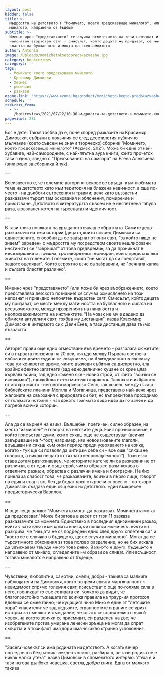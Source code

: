 ```yaml
---
layout: post
hidden: false
title: >-
  Мъдростта на детството в "Момичето, което предсказваше миналото", или за
  миналото, направено от бъдеще
subtitle: >-
  Именно чрез "представянето" се случва осмислянето на този непознат и привидно
  непонятен възрастен свят - смисълът, който децата му придават, се мести между
  властта на буквалното и мощта на всевъзможното
author: Antonia
image: /Uploads/momichetokoetopredskazvashe.jpg
category: bookreviews
category2: ''
tags:
  - Момичето което предсказваше миналото
  - Красимир Димовски
  - Хермес
  - рецензия
  - разкази
ozone-link: 'https://www.ozone.bg/product/momicheto-koeto-predskazvashe-minaloto/'
schedule: ''
redirect_from:
  - >-
    /bookreviews/2021/07/22/10-30-мъдростта-на-детството-в-момичето-което-предсказваше-миналото
pageviews: 281
---
```

Бог е дете. Такъв трябва да е, поне според разказите на Красимир Димовски, събрани в появилия се след десетилетия публично мълчание (което съвсем не значи творческо) сборник "Момичето, което предсказваше миналото" (Хермес, 2021). Може би една от най-хубавите, най-самородните, с най-плътна аура книги, които прочетох тази година, заедно с "Прекъсването на самсара" на Елена Алексиева (виж [ревю за сборника й тук](https://literaturnirazgovori.com/bookreviews/2021/06/15/14-23-%D0%BF%D1%80%D0%B5%D0%BA%D1%8A%D1%81%D0%B2%D0%B0%D0%BD%D0%B5%D1%82%D0%BE-%D0%BD%D0%B0-%D1%81%D0%B0%D0%BC%D1%81%D0%B0%D1%80%D0%B0-%D0%BE%D1%82-%D0%B5%D0%BB%D0%B5%D0%BD%D0%B0-%D0%B0%D0%BB%D0%B5%D0%BA%D1%81%D0%B8%D0%B5%D0%B2%D0%B0-%D1%80%D0%B0%D0%B7%D0%BA%D0%B0%D0%B7%D0%B8-%D0%B7%D0%B0-%D0%B3%D1%80%D0%B0%D0%BD%D0%B8%D1%87%D0%BD%D0%BE%D1%82%D0%BE.html)).

\==

Всеизвестно е, че големите автори от векове се връщат към любимата тема на детството като към територия на блажена невинност, а още по-често - на дълбоки сътресения и травми; вече като възрастни разказвачи търсят там основания и обяснения, помирение и приютяване. Детството в литературата съвсем не е неопетнена табула раза, а разпален котел на търсената ни идентичност.   

\==

В тази книга посоката на връщането сякаш е обратната. Самите деца-разказвачи на тези истории (децата, които според Димовски са единствените, способни да се завърнат от онзи свят, "за който нищо не знаем", заредени с мъдростта му посредством своите нешлифовани инстинкти) се "завръщат" от това предвремие, за да проникнат в несъвършената, грешна, противоречива територия, която представлява животът на големите. Големите, които "не могат да си представят, защото оцеляват". Които вероятно вече са забравили, че "речната капка и сълзата блестят различно". 

\==

Именно чрез "представянето" (или може би чрез въображението, което представлява детското познание) се случва осмислянето на този непознат и привидно непонятен възрастен свят. Смисълът, който децата му придават, се мести между магичността на буквалното и силата на всевъзможното, между прозренията на наивността и неопровержимостта на инстинктите. "На човек не му е дадено да обмисли актуалния свят, трябва му дистанция", казва Красимир Димовски в интервюто си с Деян Енев, а тази дистанция дава тъкмо възрастта. 

\==

Авторът прави още едно отместване във времето - разполага сюжетите си в първата половина на 20 век, някъде между Първата световна война и първите години на комунизма, но благодарение на езика му това уж конкретно време, чиито възлови събития са дискретно, ала крайно ефектно загатнати (зад едно делнично куцане се крие цяла кървава война, зад едно кожено яке - новия строй, от който "всички се изпокриха"), придобива почти митичен характер. Такова е и избраното от автора място - неговото маркесово Село, заключено между сякаш библейските планини Могила и Могилчица, представено най-вече чрез жалоните на свързания с природата си бит, но въпреки това проходимо от голямата история - чак докато голямата вода идва да го залее и да погребе всички истории.       

\==

Ала да се върнем на езика. Вълшебен, поетичен, силно образен, на места "измислен" е говорът на неговите деца. Език проникновение, в който присъстват думи, които сякаш още не съществуват (всички завършващи на *\-*ост, например, или новоизкованите глаголи, връщащи ни сякаш към онзи период преди усвояването на езика, когато - тук ще си позволя да цитирам себе си - все още "сякаш не говориш, а викаш нещата от тяхната непринадлежност"). Този език става дотам разпознаваем, че историите като че ли са разказани не от различни, а от един и същ герой, чийто образ се размножава в отделните разкази, обраства с различни имена и биографии. Не бих приела за слабост това, че разказвачите, всички в първо лице, говорят на един и същ глас, без да бъдат ярко откроени словесно - по-скоро Димовски създава един общ език на детството. Един възкресен предисторически Вавилон.        

\==

И още нещо важно: "Момчетата могат да разказват. Момичетата могат да предсказват." Може би затова в десет от тези 11 разказа разказвачите са момчета. Единствено в последния едноименен разказ, който е като ключ към цялата книга, се появява момичето, което ни разкрива, че "нещата не са подредени едно след друго, сплетени са" и "което се е случило в бъдещето, ще се случи в миналото". Могат да се търсят много обяснения за това полово разделение, но не бих искала да удължавам твърде много това ревю. Важното е друго: бъдещето е направено от минало, огледалните им образи се сливат. Или всъщност, тогава: миналото е направено от бъдеще.

\==

Чувствени, любопитни, самотни, смели, добри - такива са малките наблюдатели на Димовски, които въпреки своята маргиналност и невидимост спрямо големия свят, присъстват с още по-голяма сила в него, проникват го със сетивата си. Колкото да видят, че благопристойно тъжащата по всички правила на траурния протокол вдовица се смее тайно; че куцащият чичо Михо е един от "летящите хора"-спасители; че зад недъзите, странностите и раните се крият истории за смелост и съзидание; че когато се сприятелиш с някой човек, на когото всички се присмиват, си разделен на две; че изобретените против умиране лечебни зрънца не могат да спрат смъртта и в този факт има дори има някакво странно успокоение. 

\==

"Засега човекът си има родината на детството. А когато вечер погледнеш в бездънния звезден космос, разбираш, че тази родина не е никак малка утеха", казва Димовски в споменатото интервю. Утеха е и тази негова дълбоко човешка, светла, *добра* книга. Една от малкото такива.